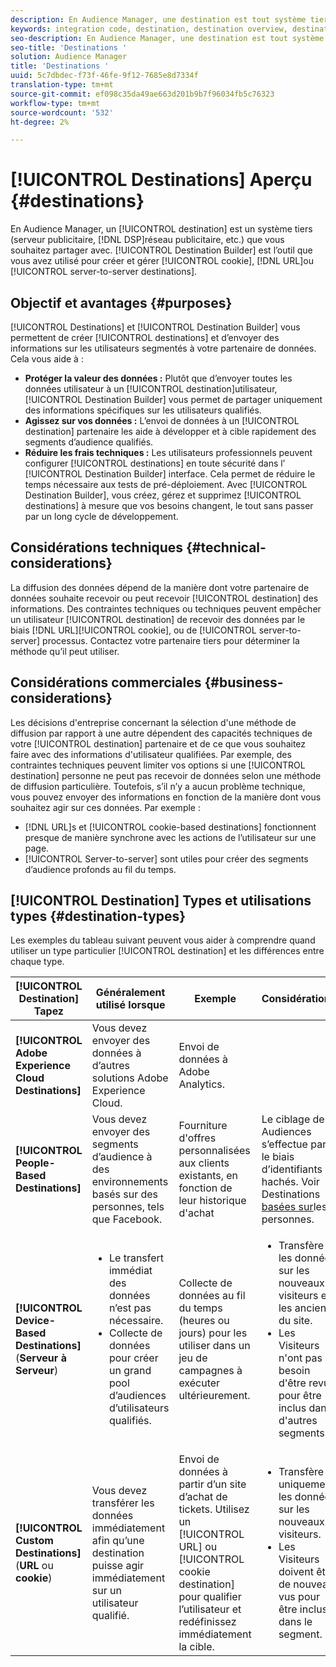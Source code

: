 ```yaml
---
description: En Audience Manager, une destination est tout système tiers (serveur publicitaire, DSP, réseau publicitaire, etc.) que vous souhaitez partager avec. Le créateur de destinations est l’outil utilisé pour créer et gérer des destinations de cookie, d’URL ou de serveur à serveur.
keywords: integration code, destination, destination overview, destination, destination, destination, destination, destination, destination, destination, destination, destination, destination, destination
seo-description: En Audience Manager, une destination est tout système tiers (serveur publicitaire, DSP, réseau publicitaire, etc.) que vous souhaitez partager avec. Le créateur de destinations est l’outil utilisé pour créer et gérer des destinations de cookie, d’URL ou de serveur à serveur.
seo-title: 'Destinations '
solution: Audience Manager
title: 'Destinations '
uuid: 5c7dbdec-f73f-46fe-9f12-7685e8d7334f
translation-type: tm+mt
source-git-commit: ef098c35da49ae663d201b9b7f96034fb5c76323
workflow-type: tm+mt
source-wordcount: '532'
ht-degree: 2%

---
```



# [!UICONTROL Destinations] Aperçu {#destinations}

En Audience Manager, un [!UICONTROL destination] est un système tiers (serveur publicitaire, [!DNL DSP]réseau publicitaire, etc.) que vous souhaitez partager avec. [!UICONTROL Destination Builder] est l’outil que vous avez utilisé pour créer et gérer [!UICONTROL cookie], [!DNL URL]ou [!UICONTROL server-to-server destinations].

## Objectif et avantages {#purposes}

<!-- c_destinations.xml -->

[!UICONTROL Destinations] et [!UICONTROL Destination Builder] vous permettent de créer [!UICONTROL destinations] et d’envoyer des informations sur les utilisateurs segmentés à votre partenaire de données. Cela vous aide à :

* **Protéger la valeur des données :** Plutôt que d’envoyer toutes les données utilisateur à un [!UICONTROL destination]utilisateur, [!UICONTROL Destination Builder] vous permet de partager uniquement des informations spécifiques sur les utilisateurs qualifiés.
* **Agissez sur vos données :** L’envoi de données à un [!UICONTROL destination] partenaire les aide à développer et à cible rapidement des segments d’audience qualifiés.
* **Réduire les frais techniques :** Les utilisateurs professionnels peuvent configurer [!UICONTROL destinations] en toute sécurité dans l’ [!UICONTROL Destination Builder] interface. Cela permet de réduire le temps nécessaire aux tests de pré-déploiement. Avec [!UICONTROL Destination Builder], vous créez, gérez et supprimez [!UICONTROL destinations] à mesure que vos besoins changent, le tout sans passer par un long cycle de développement.

## Considérations techniques {#technical-considerations}

<!-- destination-delivery-methods.xml -->

La diffusion des données dépend de la manière dont votre partenaire de données souhaite recevoir ou peut recevoir [!UICONTROL destination] des informations. Des contraintes techniques ou techniques peuvent empêcher un utilisateur [!UICONTROL destination] de recevoir des données par le biais [!DNL URL][!UICONTROL cookie], ou de [!UICONTROL server-to-server] processus. Contactez votre partenaire tiers pour déterminer la méthode qu’il peut utiliser.

## Considérations commerciales {#business-considerations}

Les décisions d&#39;entreprise concernant la sélection d&#39;une méthode de diffusion par rapport à une autre dépendent des capacités techniques de votre [!UICONTROL destination] partenaire et de ce que vous souhaitez faire avec des informations d&#39;utilisateur qualifiées. Par exemple, des contraintes techniques peuvent limiter vos options si une [!UICONTROL destination] personne ne peut pas recevoir de données selon une méthode de diffusion particulière. Toutefois, s’il n’y a aucun problème technique, vous pouvez envoyer des informations en fonction de la manière dont vous souhaitez agir sur ces données. Par exemple :

* [!DNL URL]s et [!UICONTROL cookie-based destinations] fonctionnent presque de manière synchrone avec les actions de l’utilisateur sur une page.
* [!UICONTROL Server-to-server] sont utiles pour créer des segments d’audience profonds au fil du temps.

## [!UICONTROL Destination] Types et utilisations types {#destination-types}

Les exemples du tableau suivant peuvent vous aider à comprendre quand utiliser un type particulier [!UICONTROL destination] et les différences entre chaque type.

| [!UICONTROL Destination] Tapez | Généralement utilisé lorsque | Exemple | Considérations |
|--- |--- |--- |--- |
| **[!UICONTROL Adobe Experience Cloud Destinations]** | Vous devez envoyer des données à d’autres solutions Adobe Experience Cloud. | Envoi de données à Adobe Analytics. |  |
| **[!UICONTROL People-Based Destinations]** | Vous devez envoyer des segments d’audience à des environnements basés sur des personnes, tels que Facebook. | Fourniture d&#39;offres personnalisées aux clients existants, en fonction de leur historique d&#39;achat | Le ciblage des Audiences s’effectue par le biais d’identifiants hachés. Voir Destinations [basées sur](people-based-destinations-overview.md)les personnes. |
| **[!UICONTROL Device-Based Destinations]** (**Serveur à Serveur**) | <ul><li>Le transfert immédiat des données n’est pas nécessaire.</li><li>Collecte de données pour créer un grand pool d’audiences d’utilisateurs qualifiés.</li></ul> | Collecte de données au fil du temps (heures ou jours) pour les utiliser dans un jeu de campagnes à exécuter ultérieurement. | <ul><li>Transfère les données sur les nouveaux visiteurs et les anciens  du site. </li><li>Les Visiteurs n&#39;ont pas besoin d&#39;être revus pour être inclus dans d&#39;autres segments.</li></ul> |
| **[!UICONTROL Custom Destinations]** (**URL** ou **cookie**) | Vous devez transférer les données immédiatement afin qu’une destination puisse agir immédiatement sur un utilisateur qualifié. | Envoi de données à partir d’un site d’achat de tickets. Utilisez un [!UICONTROL URL] ou [!UICONTROL cookie destination] pour qualifier l’utilisateur et redéfinissez immédiatement la cible. | <ul><li>Transfère uniquement les données sur les nouveaux visiteurs. </li><li>Les Visiteurs doivent être de nouveau vus pour être inclus dans le segment.</li></ul> |
